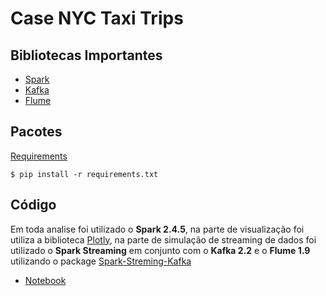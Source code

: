 # Case NYC Taxi Trips

## Bibliotecas Importantes
- <a href="https://spark.apache.org/docs/2.4.5/">Spark</a>
- <a href="https://kafka.apache.org/22/documentation.html">Kafka</a>
- <a href="https://flume.apache.org/FlumeUserGuide.html">Flume</a>

## Pacotes
<a href="https://github.com/jcpsantos/case_nyc_taxi_trips/blob/master/requirements.txt">Requirements</a>
```
$ pip install -r requirements.txt
```

## Código
Em toda analise foi utilizado o **Spark 2.4.5**, na parte de visualização foi utiliza a biblioteca <a href="https://plotly.com/python/">Plotly</a>, 
na parte de simulação de streaming de dados foi utilizado o **Spark Streaming** em conjunto com o  **Kafka 2.2** e o 
**Flume 1.9** utilizando o package <a href="https://mvnrepository.com/artifact/org.apache.spark/spark-streaming-kafka-0-8_2.11/2.2.0">Spark-Streming-Kafka</a>

- <a href="https://github.com/jcpsantos/case_nyc_taxi_trips/blob/master/case_datasprints.ipynb">Notebook</a>
